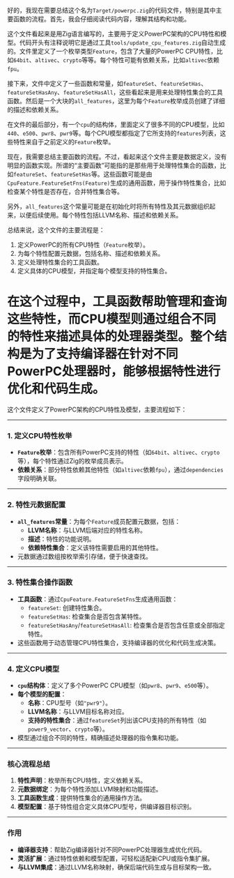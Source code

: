 好的，我现在需要总结这个名为`Target/powerpc.zig`的代码文件，特别是其中主要函数的流程。首先，我会仔细阅读代码内容，理解其结构和功能。

这个文件看起来是用Zig语言编写的，主要用于定义PowerPC架构的CPU特性和模型。代码开头有注释说明它是通过工具`tools/update_cpu_features.zig`自动生成的。文件里定义了一个枚举类型`Feature`，包含了大量的PowerPC CPU特性，比如`64bit`、`altivec`、`crypto`等等。每个特性可能有依赖关系，比如`altivec`依赖`fpu`。

接下来，文件中定义了一些函数和常量，如`featureSet`、`featureSetHas`、`featureSetHasAny`、`featureSetHasAll`，这些看起来是用来处理特性集合的工具函数。然后是一个大块的`all_features`，这里为每个`Feature`枚举成员创建了详细的描述和依赖关系。

在文件的最后部分，有一个`cpu`的结构体，里面定义了很多不同的CPU模型，比如`440`、`e500`、`pwr8`、`pwr9`等。每个CPU模型都指定了它所支持的`features`列表，这些特性来自于之前定义的`Feature`枚举。

现在，我需要总结主要函数的流程。不过，看起来这个文件主要是数据定义，没有明显的函数实现。所谓的“主要函数”可能指的是那些用于处理特性集合的函数，比如`featureSet`、`featureSetHas`等。这些函数可能是由`CpuFeature.FeatureSetFns(Feature)`生成的通用函数，用于操作特性集合，比如检查某个特性是否存在，合并特性集合等。

另外，`all_features`这个常量可能是在初始化时将所有特性及其元数据组织起来，以便后续使用。每个特性包括LLVM名称、描述和依赖关系。

总结来说，这个文件的主要流程是：

1. 定义PowerPC的所有CPU特性（`Feature`枚举）。
2. 为每个特性配置元数据，包括名称、描述和依赖关系。
3. 定义处理特性集合的工具函数。
4. 定义具体的CPU模型，并指定每个模型支持的特性集合。

在这个过程中，工具函数帮助管理和查询这些特性，而CPU模型则通过组合不同的特性来描述具体的处理器类型。整个结构是为了支持编译器在针对不同PowerPC处理器时，能够根据特性进行优化和代码生成。
================================================
这个文件定义了PowerPC架构的CPU特性及模型，主要流程如下：

---

### **1. 定义CPU特性枚举**
- **`Feature`枚举**：包含所有PowerPC支持的特性（如`64bit`、`altivec`、`crypto`等），每个特性通过Zig的枚举成员表示。
- **依赖关系**：部分特性依赖其他特性（如`altivec`依赖`fpu`），通过`dependencies`字段明确关联。

---

### **2. 特性元数据配置**
- **`all_features`常量**：为每个`Feature`成员配置元数据，包括：
  - **LLVM名称**：与LLVM后端对应的特性名称。
  - **描述**：特性的功能说明。
  - **依赖特性集合**：定义该特性需要启用的其他特性。
- 元数据通过数组按枚举索引存储，便于快速查找。

---

### **3. 特性集合操作函数**
- **工具函数**：通过`CpuFeature.FeatureSetFns`生成通用函数：
  - `featureSet`: 创建特性集合。
  - `featureSetHas`: 检查集合是否包含某特性。
  - `featureSetHasAny`/`featureSetHasAll`: 检查集合是否包含任意或全部指定特性。
- 这些函数用于动态管理CPU特性集合，支持编译器的优化和代码生成决策。

---

### **4. 定义CPU模型**
- **`cpu`结构体**：定义了多个PowerPC CPU模型（如`pwr8`、`pwr9`、`e500`等）。
- **每个模型的配置**：
  - **名称**：CPU型号（如`"pwr9"`）。
  - **LLVM名称**：与LLVM目标名称对应。
  - **支持的特性集合**：通过`featureSet`列出该CPU支持的所有特性（如`power9_vector`、`crypto`等）。
- 模型通过组合不同的特性，精确描述处理器的指令集和功能。

---

### **核心流程总结**
1. **特性声明**：枚举所有CPU特性，定义依赖关系。
2. **元数据绑定**：为每个特性添加LLVM映射和功能描述。
3. **工具函数生成**：提供特性集合的通用操作方法。
4. **模型配置**：基于特性组合定义具体CPU型号，供编译器目标识别。

---

### **作用**
- **编译器支持**：帮助Zig编译器针对不同PowerPC处理器生成优化代码。
- **灵活扩展**：通过特性依赖和模型配置，可轻松适配新CPU或指令集扩展。
- **与LLVM集成**：通过LLVM名称映射，确保后端代码生成与目标架构一致。